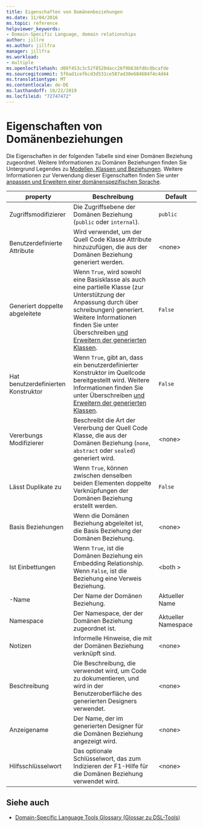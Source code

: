 ```yaml
---
title: Eigenschaften von Domänenbeziehungen
ms.date: 11/04/2016
ms.topic: reference
helpviewer_keywords:
- Domain-Specific Language, domain relationships
author: jillre
ms.author: jillfra
manager: jillfra
ms.workload:
- multiple
ms.openlocfilehash: d08f453c3c52f8520dacc26f9b636fd8c8bcafde
ms.sourcegitcommit: 5f6ad1cefbcd3d531ce587ad30e684684f4c4d44
ms.translationtype: MT
ms.contentlocale: de-DE
ms.lasthandoff: 10/22/2019
ms.locfileid: "72747472"
---
```

# <a name="properties-of-domain-relationships"></a>Eigenschaften von Domänenbeziehungen
Die Eigenschaften in der folgenden Tabelle sind einer Domänen Beziehung zugeordnet. Weitere Informationen zu Domänen Beziehungen finden Sie Untergrund Legendes zu [Modellen, Klassen und Beziehungen](../modeling/understanding-models-classes-and-relationships.md). Weitere Informationen zur Verwendung dieser Eigenschaften finden Sie unter [anpassen und Erweitern einer domänenspezifischen Sprache](../modeling/customizing-and-extending-a-domain-specific-language.md).

|property|Beschreibung|Default|
|-|-|-|
|Zugriffsmodifizierer|Die Zugriffsebene der Domänen Beziehung (`public` oder `internal`).|`public`|
|Benutzerdefinierte Attribute|Wird verwendet, um der Quell Code Klasse Attribute hinzuzufügen, die aus der Domänen Beziehung generiert werden.|\<none>|
|Generiert doppelte abgeleitete|Wenn `True`, wird sowohl eine Basisklasse als auch eine partielle Klasse (zur Unterstützung der Anpassung durch über schreibungen) generiert. Weitere Informationen finden Sie unter Überschreiben [und Erweitern der generierten Klassen](../modeling/overriding-and-extending-the-generated-classes.md).|`False`|
|Hat benutzerdefinierten Konstruktor|Wenn `True`, gibt an, dass ein benutzerdefinierter Konstruktor im Quellcode bereitgestellt wird. Weitere Informationen finden Sie unter Überschreiben [und Erweitern der generierten Klassen](../modeling/overriding-and-extending-the-generated-classes.md).|`False`|
|Vererbungs Modifizierer|Beschreibt die Art der Vererbung der Quell Code Klasse, die aus der Domänen Beziehung (`none`, `abstract` oder `sealed`) generiert wird.|\<none>|
|Lässt Duplikate zu|Wenn `True`, können zwischen denselben beiden Elementen doppelte Verknüpfungen der Domänen Beziehung erstellt werden.|`False`|
|Basis Beziehungen|Wenn die Domänen Beziehung abgeleitet ist, die Basis Beziehung der Domänen Beziehung.|\<none>|
|Ist Einbettungen|Wenn `True`, ist die Domänen Beziehung ein Embedding Relationship. Wenn `False`, ist die Beziehung eine Verweis Beziehung.|\<both >|
|-Name|Der Name der Domänen Beziehung.|Aktueller Name|
|Namespace|Der Namespace, der der Domänen Beziehung zugeordnet ist.|Aktueller Namespace|
|Notizen|Informelle Hinweise, die mit der Domänen Beziehung verknüpft sind.|\<none>|
|Beschreibung|Die Beschreibung, die verwendet wird, um Code zu dokumentieren, und wird in der Benutzeroberfläche des generierten Designers verwendet.|\<none>|
|Anzeigename|Der Name, der im generierten Designer für die Domänen Beziehung angezeigt wird.|\<none>|
|Hilfsschlüsselwort|Das optionale Schlüsselwort, das zum Indizieren der F1-Hilfe für die Domänen Beziehung verwendet wird.|\<none>|

## <a name="see-also"></a>Siehe auch

- [Domain-Specific Language Tools Glossary (Glossar zu DSL-Tools)](https://msdn.microsoft.com/ca5e84cb-a315-465c-be24-76aa3df276aa)